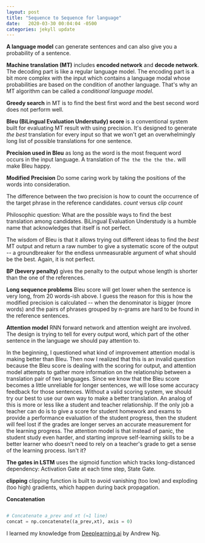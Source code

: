 ```yaml
---
layout: post
title: "Sequence to Sequence for language"
date:   2020-03-30 00:04:04 -0500
categories: jekyll update
---
```


**A language model** can generate sentences and can also give you a probability of a sentence.

**Machine translation (MT)** includes **encoded network** and **decode network**. The decoding part is like a regular language model. The encoding part is a bit more complex with the input which contains a language modal whose probabilities are based on the condition of another language. That's why an MT algorithm can be called a *conditional language model*.

**Greedy search** in MT is to find the best first word and the best second word does not perform well.

**Bleu (BiLingual Evaluation Understudy) score** is a conventional system built for evaluating MT result with using precision. It's designed to generate *the best* translation for every input so that we won't get an overwhelmingly long list of possible translations for one sentence.

**Precision used in Bleu** as long as the word is the most frequent word occurs in the input language. A translation of `The the the the the.` will make Bleu happy.

**Modified Precision** Do some caring work by taking the positions of the words into consideration.

The difference between the two precision is how to count the occurrence of the target phrase in the reference candidates. *count* versus *clip count*

Philosophic question: What are the possible ways to find the best translation among candidates. BiLingual Evaluation Understudy is a humble name that acknowledges that itself is not perfect.  

The wisdom of Bleu is that it allows trying out different ideas to find the *best* MT output and return a raw number to give a systematic score of the output -- a groundbreaker for the endless unmeasurable argument of what should be the best. Again, it is not perfect.

**BP (bevery penalty)** gives the penalty to the output whose length is shorter than the one of the references.

**Long sequence problems** Bleu score will get lower when the sentence is very long, from 20 words-ish above. I guess the reason for this is how the modified precision is calculated -- when the denominator is bigger (more words) and the pairs of phrases grouped by n-grams are hard to be found in the reference sentences.

**Attention model** RNN forward network and attention weight are involved. The design is trying to tell for every output word, which part of the other sentence in the language we should pay attention to.  

In the beginning, I questioned what kind of improvement attention modal is making better than Bleu. Then now I realized that this is an invalid question because the Bleu score is dealing with the scoring for output, and attention model attempts to gather more information on the relationship between a translation pair of two languages. Since we know that the Bleu score becomes a little unreliable for longer sentences, we will lose some accuracy feedback for those sentences. Without a valid scoring system, we should try our best to use our own way to make a better translation. An analog of this is more or less like a student and teacher relationship. If the only job a teacher can do is to give a score for student homework and exams to provide a performance evaluation of the student progress, then the student will feel lost if the grades are longer serves an accurate measurement for the learning progress. The attention model is that instead of panic, the student study even harder, and starting improve self-learning skills to be a better learner who doesn't need to rely on a teacher's grade to get a sense of the learning process. Isn't it?

**The gates in LSTM** uses the sigmoid function which tracks long-distanced dependency: Activation Gate at each time step, State Gate.

**clipping** clipping function is built to avoid vanishing (too low) and exploding (too high) gradients, which happen during back propagation.

**Concatenation**

```python

# Concatenate a_prev and xt (≈1 line)
concat = np.concatenate((a_prev,xt), axis = 0)

```

I learned my knowledge from [Deeplearning.ai] by Andrew Ng.

[Deeplearning.ai]:https://www.youtube.com/watch?v=smHa2442Ah4&list=PLkDaE6sCZn6Gl29AoE31iwdVwSG-KnDzF&index=4
